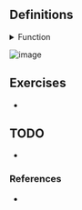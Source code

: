 ## Definitions

<details><summary>Function</summary>

  -  Given two sets A, B, we call f : A $\rightarrow$ B is a function, so we have $`S_f \subseteq A \times B \text{ satisfying for each } a \in A, \text{ there exists } b \in B \text{ uniquely such that } (a, b) \in S_f`$.

</details>

![image](/images/function_diagram.png)

## Exercises

- 

## TODO

- 

### References

- 
